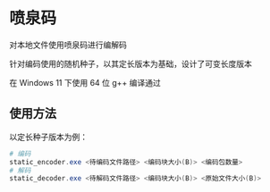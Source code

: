 # 喷泉码

对本地文件使用喷泉码进行编解码

针对编码使用的随机种子，以其定长版本为基础，设计了可变长度版本

在 Windows 11 下使用 64 位 g++ 编译通过

## 使用方法

以定长种子版本为例：

```powershell
# 编码
static_encoder.exe <待编码文件路径> <编码块大小(B)> <编码包数量>
# 解码
static_decoder.exe <待解码文件路径> <编码块大小(B)> <原始文件大小(B)>
```
